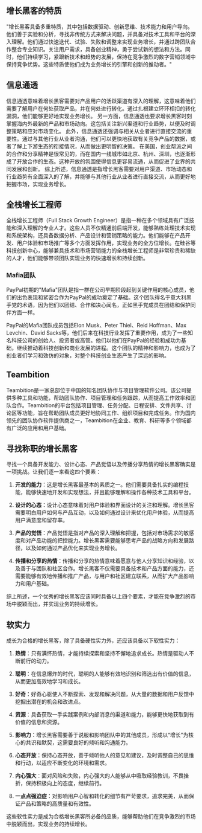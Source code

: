 ## 增长黑客的特质
"增长黑客具备多重特质，其中包括数据驱动、创新思维、技术能力和用户导向。他们善于实验和分析，寻找非传统方式来解决问题，并具备对技术工具和平台的深入理解。他们通过快速迭代、试验、失败和调整来实现业务增长，并通过跨团队合作整合专业知识。关注用户需求，具备创业精神，勇于尝试新的想法和方法。同时，他们持续学习，紧跟新技术和趋势的发展，保持在竞争激烈的数字营销领域中保持竞争优势。这些特质使他们成为业务增长的引擎和创新的推动者。"

## 信息通透
信息通透意味着增长黑客需要对产品用户的活跃渠道有深入的理解，这意味着他们需要了解用户在何处获取产品，并在何处进行转化。通过扎根建立环环相扣的转化漏洞，他们能够更好地实现业务增长。
另一方面，信息通透也要求增长黑客时刻掌握海内外最新的产品和市场动向。这包括关注新兴渠道和行业趋势，以便及时调整策略和应对市场变化。
此外，信息通透还强调与相关从业者进行直接交流的重要性。通过与其他行业从业者沟通，他们可以更快地获取有关竞争产品的数据，或者了解上下游生态的衔接情况，从而做出更明智的决策。
在美国，创业帮派之间的合作和分享精神是很常见的，而在国内一线城市如北京、杭州、深圳，也逐渐形成了开放合作的生态。这种开放的氛围使得信息更容易流通，从而促进了业界的共同发展和创新。
综上所述，信息通透是指增长黑客需要对用户渠道、市场动态和行业趋势有全面深入的了解，并能够与其他行业从业者进行直接交流，从而更好地把握市场，实现业务增长。
## 全栈增长工程师
全栈增长工程师（Full Stack Growth Engineer）是指一种在多个领域具有广泛技能和深入理解的专业人才。这些人员不仅精通前后端开发，能够熟练处理技术实现和系统架构，还具备数据分析、产品设计和营销策略的能力。他们能够在产品开发、用户体验和市场推广等多个方面发挥作用，实现业务的全方位增长。在硅谷等科技创新中心，能够兼具技术和市场营销能力的全栈增长工程师是非常珍贵和稀缺的人才，他们能够带领团队实现业务的快速增长和持续创新。

### Mafia团队
PayPal初期的"Mafia"团队是指一群在公司早期阶段起到关键作用的核心成员，他们的出色表现和紧密合作为PayPal的成功奠定了基础。这个团队得名于意大利黑手党的术语，因为他们以团结、合作和决心闻名，正如黑手党成员在团结和保护同伴方面一样。

PayPal的Mafia团队成员包括Elon Musk、Peter Thiel、Reid Hoffman、Max Levchin、David Sacks等，他们后来在科技行业发挥了重要作用，成为了一些知名科技公司的创始人、投资者或高管。他们以他们在PayPal的经验和成功为基础，继续推动着科技创新和商业发展的进程。这个团队的精神和影响力，也成为了创业者们学习和效仿的对象，对整个科技创业生态产生了深远的影响。

## Teambition
Teambition是一家总部位于中国的知名团队协作与项目管理软件公司。该公司提供多种工具和功能，帮助团队协作、项目管理和任务跟踪，从而提高工作效率和团队合作。Teambition的平台包括项目管理、任务分配、日程安排、文件共享、讨论区等功能，旨在帮助团队成员更好地协同工作、组织项目和完成任务。作为国内领先的团队协作软件提供商之一，Teambition在企业、教育、科研等多个领域都有广泛的应用和用户基础。

## 寻找称职的增长黑客
寻找一个具备开发能力、设计心态、产品觉悟以及传播分享热情的增长黑客确实是一项挑战。让我们逐一来看这四个要素：

1. **开发的能力**：这是增长黑客最基本的素质之一。他们需要具备扎实的编程技能，能够快速地开发和实现想法，并且能够理解和操作各种技术工具和平台。

2. **设计的心态**：设计心态意味着对用户体验和界面设计的关注和理解。增长黑客需要明白用户如何与产品互动，以及如何通过设计来优化用户体验，从而提高用户满意度和留存率。

3. **产品的觉悟**：产品觉悟是指对产品的深入理解和把握，包括对市场需求的敏感度和对产品功能的把控能力。增长黑客需要能够思考产品的战略方向和发展路径，以及如何通过产品优化来实现业务增长。

4. **传播和分享的热情**：传播和分享的热情意味着愿意与他人分享知识和经验，以及善于与团队和社区合作。增长黑客不仅需要具备技术和产品方面的能力，还需要能够有效地传播和推广产品，与用户和社区建立联系，从而扩大产品影响力和用户基础。

综上所述，一个优秀的增长黑客应该同时具备以上四个要素，才能在竞争激烈的市场中脱颖而出，并实现业务的持续增长。
##  软实力
成长为合格的增长黑客，除了具备硬性实力外，还应该具备以下软性实力：

1. **热情**：只有满怀热情，才能持续探索和坚持不懈地追求成长。热情是驱动人不断前行的动力。

2. **聪明**：在信息爆炸的时代，聪明的人能够有效地识别和筛选出有价值的信息，从而更加高效地学习和成长。

3. **好奇**：好奇心驱使人不断探索、发现和解决问题，从大量的数据和用户反馈中挖掘出潜在的机会和改进点。

4. **资源**：具备获取一手实践案例和内部消息的渠道和能力，能够更快地获取到有价值的信息和资源。

5. **影响力**：增长黑客需要善于说服和影响团队中的其他成员，形成以“增长”为核心的共识和默契，这需要良好的倾听和沟通能力。

6. **心态开放**：保持心态开放，善于倾听他人的意见和建议，及时调整自己的思维和行动，以适应不断变化的环境和需求。

7. **内心强大**：面对风险和失败，内心强大的人能够从中吸取经验教训，不畏挫折，保持积极向上的态度，继续前行。

8. **一点点强迫症**：对影响用户心智和转化的细节有严苛要求，追求完美，从而保证产品和策略的高质量和有效性。

这些软性实力是成为合格增长黑客所必备的品质，能够帮助他们在竞争激烈的市场中脱颖而出，实现业务的持续增长。

